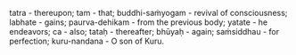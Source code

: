 tatra - thereupon; tam - that; buddhi-saṁyogam - revival of consciousness; labhate - gains; paurva-dehikam - from the previous body; yatate - he endeavors; ca - also; tataḥ - thereafter; bhūyaḥ - again; saṁsiddhau - for perfection; kuru-nandana - O son of Kuru.
